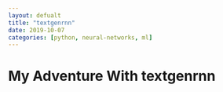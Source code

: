 ```yaml
---
layout: defualt
title: "textgenrnn"
date: 2019-10-07
categories: [python, neural-networks, ml]
---
```

# My Adventure With textgenrnn
